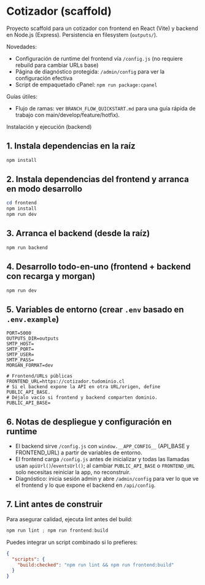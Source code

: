 # Cotizador (scaffold)

Proyecto scaffold para un cotizador con frontend en React (Vite) y backend en Node.js (Express). Persistencia en filesystem (`outputs/`).

Novedades:

- Configuración de runtime del frontend vía `/config.js` (no requiere rebuild para cambiar URLs base)
- Página de diagnóstico protegida: `/admin/config` para ver la configuración efectiva
- Script de empaquetado cPanel: `npm run package:cpanel`

Guías útiles:

- Flujo de ramas: ver `BRANCH_FLOW_QUICKSTART.md` para una guía rápida de trabajo con main/develop/feature/hotfix).

Instalación y ejecución (backend)

## 1. Instala dependencias en la raíz

```powershell
npm install
```

## 2. Instala dependencias del frontend y arranca en modo desarrollo

```powershell
cd frontend
npm install
npm run dev
```

## 3. Arranca el backend (desde la raíz)

```powershell
npm run backend
```

## 4. Desarrollo todo-en-uno (frontend + backend con recarga y morgan)

```powershell
npm run dev
```

## 5. Variables de entorno (crear `.env` basado en `.env.example`)

```env
PORT=5000
OUTPUTS_DIR=outputs
SMTP_HOST=
SMTP_PORT=
SMTP_USER=
SMTP_PASS=
MORGAN_FORMAT=dev

# Frontend/URLs públicas
FRONTEND_URL=https://cotizador.tudominio.cl
# Si el backend expone la API en otra URL/origen, define PUBLIC_API_BASE.
# Déjalo vacío si frontend y backend comparten dominio.
PUBLIC_API_BASE=
```

## 6. Notas de despliegue y configuración en runtime

- El backend sirve `/config.js` con `window.__APP_CONFIG__` (API_BASE y FRONTEND_URL) a partir de variables de entorno.
- El frontend carga `/config.js` antes de inicializar y todas las llamadas usan `apiUrl()`/`eventsUrl()`; al cambiar `PUBLIC_API_BASE` o `FRONTEND_URL` solo necesitas reiniciar la app, no reconstruir.
- Diagnóstico: inicia sesión admin y abre `/admin/config` para ver lo que ve el frontend y lo que expone el backend en `/api/config`.

## 7. Lint antes de construir

Para asegurar calidad, ejecuta lint antes del build:

```powershell
npm run lint ; npm run frontend:build
```

Puedes integrar un script combinado si lo prefieres:

```json
{
  "scripts": {
    "build:checked": "npm run lint && npm run frontend:build"
  }
}
```

